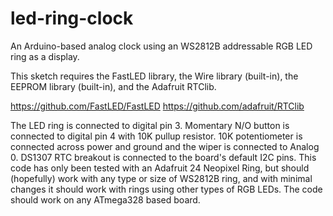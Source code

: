 # led-ring-clock
An Arduino-based analog clock using an WS2812B addressable RGB LED ring as a display.

This sketch requires the FastLED library, the Wire library (built-in), the EEPROM library (built-in), and the Adafruit RTClib.

https://github.com/FastLED/FastLED
https://github.com/adafruit/RTClib

The LED ring is connected to digital pin 3. Momentary N/O button is connected to digital pin 4 with 10K pullup resistor. 10K potentiometer is connected across power and ground and the wiper is connected to Analog 0. DS1307 RTC breakout is connected to the board's default I2C pins. This code has only been tested with an Adafruit 24 Neopixel Ring, but should (hopefully) work with any type or size of WS2812B ring, and with minimal changes it should work with rings using other types of RGB LEDs. The code should work on any ATmega328 based board.
